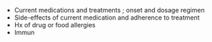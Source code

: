 - Current medications and treatments ; onset and dosage regimen
- Side-effects of current medication and adherence to treatment
- Hx of drug or food allergies
- Immun